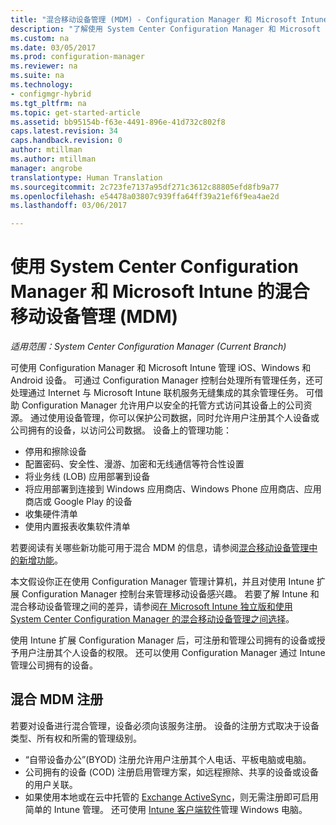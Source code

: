 ```yaml
---
title: "混合移动设备管理 (MDM) - Configuration Manager 和 Microsoft Intune | Microsoft Docs"
description: "了解使用 System Center Configuration Manager 和 Microsoft Intune 的混合移动设备管理 (MDM)。"
ms.custom: na
ms.date: 03/05/2017
ms.prod: configuration-manager
ms.reviewer: na
ms.suite: na
ms.technology:
- configmgr-hybrid
ms.tgt_pltfrm: na
ms.topic: get-started-article
ms.assetid: bb95154b-f63e-4491-896e-41d732c802f8
caps.latest.revision: 34
caps.handback.revision: 0
author: mtillman
ms.author: mtillman
manager: angrobe
translationtype: Human Translation
ms.sourcegitcommit: 2c723fe7137a95df271c3612c88805efd8fb9a77
ms.openlocfilehash: e54478a03807c939ffa64ff39a21ef6f9ea4ae2d
ms.lasthandoff: 03/06/2017

---
```

# <a name="hybrid-mobile-device-management-mdm-with-system-center-configuration-manager-and-microsoft-intune"></a>使用 System Center Configuration Manager 和 Microsoft Intune 的混合移动设备管理 (MDM)

*适用范围：System Center Configuration Manager (Current Branch)*


可使用 Configuration Manager 和 Microsoft Intune 管理 iOS、Windows 和 Android 设备。 可通过 Configuration Manager 控制台处理所有管理任务，还可处理通过 Internet 与 Microsoft Intune 联机服务无缝集成的其余管理任务。  可借助 Configuration Manager 允许用户以安全的托管方式访问其设备上的公司资源。 通过使用设备管理，你可以保护公司数据，同时允许用户注册其个人设备或公司拥有的设备，以访问公司数据。 设备上的管理功能：

-   停用和擦除设备
-   配置密码、安全性、漫游、加密和无线通信等符合性设置
-   将业务线 (LOB) 应用部署到设备
-   将应用部署到连接到 Windows 应用商店、Windows Phone 应用商店、应用商店或 Google Play 的设备
-   收集硬件清单
-   使用内置报表收集软件清单

若要阅读有关哪些新功能可用于混合 MDM 的信息，请参阅[混合移动设备管理中的新增功能](../understand/whats-new-in-hybrid-mobile-device-management.md)。

本文假设你正在使用 Configuration Manager 管理计算机，并且对使用 Intune 扩展 Configuration Manager 控制台来管理移动设备感兴趣。 若要了解 Intune 和混合移动设备管理之间的差异，请参阅[在 Microsoft Intune 独立版和使用 System Center Configuration Manager 的混合移动设备管理之间选择](choose-between-standalone-intune-and-hybrid-mobile-device-management.md)。

使用 Intune 扩展 Configuration Manager 后，可注册和管理公司拥有的设备或授予用户注册其个人设备的权限。 还可以使用 Configuration Manager 通过 Intune 管理公司拥有的设备。

## <a name="hybrid-mdm-enrollment"></a>混合 MDM 注册
若要对设备进行混合管理，设备必须向该服务注册。 设备的注册方式取决于设备类型、所有权和所需的管理级别。
- “自带设备办公”(BYOD) 注册允许用户注册其个人电话、平板电脑或电脑。
- 公司拥有的设备 (COD) 注册启用管理方案，如远程擦除、共享的设备或设备的用户关联。
- 如果使用本地或在云中托管的 [Exchange ActiveSync](../plan-design/device-enrollment-methods.md#mobile-device-management-with-exchange-activesync-and-configuration-manager)，则无需注册即可启用简单的 Intune 管理。 还可使用 [Intune 客户端软件](/intune/deploy-use/manage-windows-pcs-with-microsoft-intune)管理 Windows 电脑。

